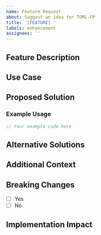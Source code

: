 ```yaml
---
name: Feature Request
about: Suggest an idea for TOML-FP
title: '[FEATURE] '
labels: enhancement
assignees: ''
---
```


## Feature Description
<!-- A clear and concise description of what you want to happen -->

## Use Case
<!-- Describe the use case or problem this feature would solve -->

## Proposed Solution
<!-- Describe how you think this could be implemented -->

### Example Usage
<!-- Show how the feature would be used in code -->

```pascal
// Your example code here
```

## Alternative Solutions
<!-- Describe alternative solutions or features you've considered -->

## Additional Context
<!-- Add any other context or screenshots about the feature request here -->

## Breaking Changes
<!-- Would this feature introduce breaking changes? -->
- [ ] Yes
- [ ] No

## Implementation Impact
<!-- How might this affect the library's performance, complexity, or usability? -->